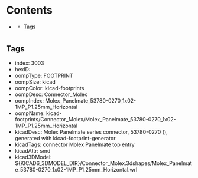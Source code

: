 



Contents
========

* [](#)
	* [Tags](#tags)

# 

## Tags

- index: 3003
- hexID: 
- oompType: FOOTPRINT
- oompSize: kicad
- oompColor: kicad-footprints
- oompDesc: Connector_Molex
- oompIndex: Molex_Panelmate_53780-0270_1x02-1MP_P1.25mm_Horizontal
- oompName: kicad-footprints/Connector_Molex/Molex_Panelmate_53780-0270_1x02-1MP_P1.25mm_Horizontal
- kicadDesc: Molex Panelmate series connector, 53780-0270 (), generated with kicad-footprint-generator
- kicadTags: connector Molex Panelmate top entry
- kicadAttr: smd
- kicad3DModel: ${KICAD6_3DMODEL_DIR}/Connector_Molex.3dshapes/Molex_Panelmate_53780-0270_1x02-1MP_P1.25mm_Horizontal.wrl
